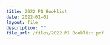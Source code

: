 ```yaml
---
title: 2022 P1 Booklist
date: 2022-01-01
layout: file
description: ""
file_url: /files/2022 P1 Booklist.pdf
---
```

